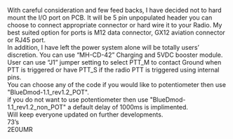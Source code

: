 With careful consideration and few feed backs, I have decided not to hard mount the I/O port on PCB. It will be 5 pin unpopulated header you can choose to connect appropriate connector or hard wire it to your Radio. My best suited option for ports is M12 data connector, GX12 aviation connector or RJ45 port.<br/>
In addition, I have left the power system alone will be totally users’ discretion. You can use “MH-CD-42” Charging and 5VDC booster module. <br/>
User can use “J1” jumper setting to select PTT_M to contact Ground when PTT is triggered or have PTT_S if the radio PTT is triggered using internal pins.<br/>
You can choose any of the code if you would like to potentiometer then use "BlueDmod-1.1_rev1.2_POT".<br/>
if you do not want to use potentiometer then use "BlueDmod-1.1_rev1.2_non_POT" a default delay of 1000ms is implimented.<br/>
Will keep everyone updated on further developments.<br/>
73’s<br/>
2E0UMR<br/>
